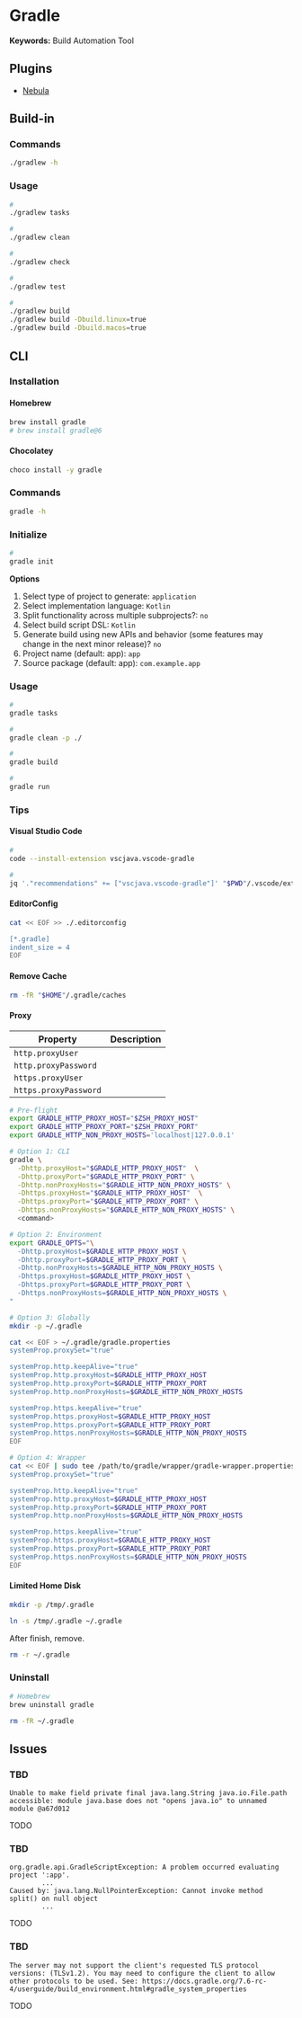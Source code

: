 # Gradle

**Keywords:** Build Automation Tool

## Plugins

- [Nebula](https://nebula-plugins.github.io/)

## Build-in

### Commands

```sh
./gradlew -h
```

### Usage

```sh
#
./gradlew tasks

#
./gradlew clean

#
./gradlew check

#
./gradlew test

#
./gradlew build
./gradlew build -Dbuild.linux=true
./gradlew build -Dbuild.macos=true
```

<!--
./gradlew checkstyleMain checkstyleTest
-->

## CLI

### Installation

#### Homebrew

```sh
brew install gradle
# brew install gradle@6
```

#### Chocolatey

```sh
choco install -y gradle
```

### Commands

```sh
gradle -h
```

### Initialize

```sh
#
gradle init
```

**Options**

1. Select type of project to generate: `application`
2. Select implementation language: `Kotlin`
3. Split functionality across multiple subprojects?: `no`
4. Select build script DSL: `Kotlin`
5. Generate build using new APIs and behavior (some features may change in the next minor release)? `no`
6. Project name (default: app): `app`
7. Source package (default: app): `com.example.app`

### Usage

```sh
#
gradle tasks

#
gradle clean -p ./

#
gradle build

#
gradle run
```

<!--
gradle wrapper
-->

### Tips

#### Visual Studio Code

```sh
#
code --install-extension vscjava.vscode-gradle

#
jq '."recommendations" += ["vscjava.vscode-gradle"]' "$PWD"/.vscode/extensions.json | sponge "$PWD"/.vscode/extensions.json
```

#### EditorConfig

```sh
cat << EOF >> ./.editorconfig

[*.gradle]
indent_size = 4
EOF
```

#### Remove Cache

```sh
rm -fR "$HOME"/.gradle/caches
```

#### Proxy

| Property              | Description |
| --------------------- | ----------- |
| `http.proxyUser`      |             |
| `http.proxyPassword`  |             |
| `https.proxyUser`     |             |
| `https.proxyPassword` |             |

```sh
# Pre-flight
export GRADLE_HTTP_PROXY_HOST="$ZSH_PROXY_HOST"
export GRADLE_HTTP_PROXY_PORT="$ZSH_PROXY_PORT"
export GRADLE_HTTP_NON_PROXY_HOSTS='localhost|127.0.0.1'

# Option 1: CLI
gradle \
  -Dhttp.proxyHost="$GRADLE_HTTP_PROXY_HOST"  \
  -Dhttp.proxyPort="$GRADLE_HTTP_PROXY_PORT" \
  -Dhttp.nonProxyHosts="$GRADLE_HTTP_NON_PROXY_HOSTS" \
  -Dhttps.proxyHost="$GRADLE_HTTP_PROXY_HOST"  \
  -Dhttps.proxyPort="$GRADLE_HTTP_PROXY_PORT" \
  -Dhttps.nonProxyHosts="$GRADLE_HTTP_NON_PROXY_HOSTS" \
  <command>

# Option 2: Environment
export GRADLE_OPTS="\
  -Dhttp.proxyHost=$GRADLE_HTTP_PROXY_HOST \
  -Dhttp.proxyPort=$GRADLE_HTTP_PROXY_PORT \
  -Dhttp.nonProxyHosts=$GRADLE_HTTP_NON_PROXY_HOSTS \
  -Dhttps.proxyHost=$GRADLE_HTTP_PROXY_HOST \
  -Dhttps.proxyPort=$GRADLE_HTTP_PROXY_PORT \
  -Dhttps.nonProxyHosts=$GRADLE_HTTP_NON_PROXY_HOSTS \
"

# Option 3: Globally
mkdir -p ~/.gradle

cat << EOF > ~/.gradle/gradle.properties
systemProp.proxySet="true"

systemProp.http.keepAlive="true"
systemProp.http.proxyHost=$GRADLE_HTTP_PROXY_HOST
systemProp.http.proxyPort=$GRADLE_HTTP_PROXY_PORT
systemProp.http.nonProxyHosts=$GRADLE_HTTP_NON_PROXY_HOSTS

systemProp.https.keepAlive="true"
systemProp.https.proxyHost=$GRADLE_HTTP_PROXY_HOST
systemProp.https.proxyPort=$GRADLE_HTTP_PROXY_PORT
systemProp.https.nonProxyHosts=$GRADLE_HTTP_NON_PROXY_HOSTS
EOF

# Option 4: Wrapper
cat << EOF | sudo tee /path/to/gradle/wrapper/gradle-wrapper.properties
systemProp.proxySet="true"

systemProp.http.keepAlive="true"
systemProp.http.proxyHost=$GRADLE_HTTP_PROXY_HOST
systemProp.http.proxyPort=$GRADLE_HTTP_PROXY_PORT
systemProp.http.nonProxyHosts=$GRADLE_HTTP_NON_PROXY_HOSTS

systemProp.https.keepAlive="true"
systemProp.https.proxyHost=$GRADLE_HTTP_PROXY_HOST
systemProp.https.proxyPort=$GRADLE_HTTP_PROXY_PORT
systemProp.https.nonProxyHosts=$GRADLE_HTTP_NON_PROXY_HOSTS
EOF
```

#### Limited Home Disk

```sh
mkdir -p /tmp/.gradle
```

```sh
ln -s /tmp/.gradle ~/.gradle
```

After finish, remove.

```sh
rm -r ~/.gradle
```

### Uninstall

```sh
# Homebrew
brew uninstall gradle

rm -fR ~/.gradle
```

## Issues

### TBD

```log
Unable to make field private final java.lang.String java.io.File.path accessible: module java.base does not "opens java.io" to unnamed module @a67d012
```

TODO

### TBD

```log
org.gradle.api.GradleScriptException: A problem occurred evaluating project ':app'.
        ...
Caused by: java.lang.NullPointerException: Cannot invoke method split() on null object
        ...
```

TODO

### TBD

```log
The server may not support the client's requested TLS protocol versions: (TLSv1.2). You may need to configure the client to allow other protocols to be used. See: https://docs.gradle.org/7.6-rc-4/userguide/build_environment.html#gradle_system_properties
```

TODO
